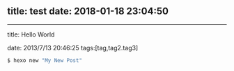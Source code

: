 title: test
date: 2018-01-18 23:04:50
---

---
title: Hello World

date: 2013/7/13 20:46:25
tags:[tag,tag2.tag3]

``` bash
$ hexo new "My New Post"
```
